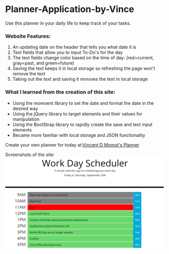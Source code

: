 # Planner-Application-by-Vince
Use this planner in your daily life to keep track of your tasks.

### Website Features:
1) An updating date on the header that tells you what date it is
2) Text fields that allow you to input To-Do's for the day
3) The text fields change color based on the time of day: (red=current, gray=past, and green=future)
4) Saving the text keeps it in local storage so refreshing the page won't remove the text
5) Taking out the text and saving it removes the text in local storage


### What I learned from the creation of this site:
* Using the momoent library to set the date and format the date in the desired way
* Using the jQuery library to target elements and their values for manipulation
* Using the BootStrap library to rapidly create the save and text input elements
* Became more familiar with local storage and JSON functionality

Create your own planner for today at:[Vincent D Momot's Planner](https://vincentmomot.github.io/Planner-Application-by-Vince)

Screenshots of the site:
![This is an image of my main page](assets/ss.png)